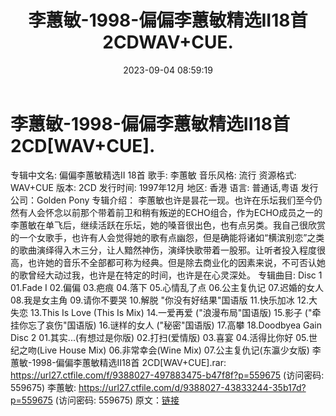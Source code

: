 ﻿---
title: 李蕙敏-1998-偏偏李蕙敏精选II18首2CDWAV+CUE.
date: 2023-09-04 08:59:19
categories: WAV车载音乐、镜像
tags: 华语中文
---
# 李蕙敏-1998-偏偏李蕙敏精选II18首2CD[WAV+CUE].

专辑中文名: 偏偏李蕙敏精选II 18首
歌手: 李蕙敏
音乐风格: 流行
资源格式: WAV+CUE
版本: 2CD
发行时间: 1997年12月
地区: 香港
语言: 普通话,粤语
发行公司：Golden Pony
专辑介绍：
李蕙敏也许是昙花一现。也许在乐坛我们至今仍然有人会怀念以前那个带着前卫和稍有叛逆的ECHO组合，作为ECHO成员之一的李蕙敏在单飞后，继续活跃在乐坛，她的嗓音很出色，也有点另类。我自己很欣赏的一个女歌手，也许有人会觉得她的歌有点幽怨，但是确能将诸如“横滨别恋”之类的歌曲演绎得入木三分，让人黯然神伤，演绎快歌带着一股邪。让听者投入程度很高，也许她的音乐不全部都可称为经典。但是除去商业化的因素来说，不可否认她的歌曾经大动过我，也许是在特定的时间，也许是在心灵深处。
专辑曲目:
Disc 1
01.Fade I
02.偏偏
03.疤痕
04.落下
05.心情乱了点
06.公主复仇记
07.迟婚的女人
08.我是女主角
09.请你不要哭
10.解脱 "你没有好结果"国语版
11.快乐加冰
12.大失恋
13.This Is Love (This Is Mix)
14.一爱再爱 ("浪漫布局"国语版)
15.影子 ("牵挂你忘了哀伤"国语版)
16.谜样的女人 ("秘密"国语版)
17.高攀
18.Doodbyea Gain
Disc 2
01.其实...(有想过是你版)
02.打扫(爱情版)
03.喜宴
04.活得比你好
05.世纪之吻(Live House Mix)
06.非常幸会(Wine Mix)
07.公主复仇记(东瀛少女版)
李蕙敏-1998-偏偏李蕙敏精选II18首 2CD[WAV+CUE].rar: https://url27.ctfile.com/f/9388027-497883475-b47f8f?p=559675
(访问密码: 559675)
李蕙敏: https://url27.ctfile.com/d/9388027-43833244-35b17d?p=559675
(访问密码: 559675)
原文：[链接](https://blog.sina.com.cn/s/blog_1647c7e76010313by.html)